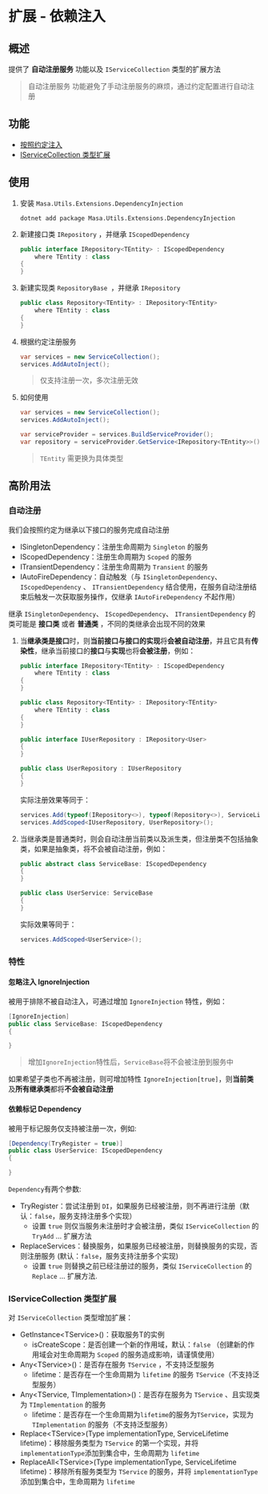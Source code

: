 # 扩展 - 依赖注入

## 概述

提供了 **自动注册服务** 功能以及 `IServiceCollection` 类型的扩展方法

> 自动注册服务 功能避免了手动注册服务的麻烦，通过约定配置进行自动注册

## 功能

* [按照约定注入](#自动注册)
* [IServiceCollection 类型扩展](#section-5ffd75656ce85165-ignoreinjection)

## 使用

1. 安装 `Masa.Utils.Extensions.DependencyInjection`

   ```shell 终端
   dotnet add package Masa.Utils.Extensions.DependencyInjection
   ```

2. 新建接口类 `IRepository` ，并继承 `IScopedDependency` 

   ```csharp
   public interface IRepository<TEntity> : IScopedDependency
       where TEntity : class
   {
   }
   ```

3. 新建实现类 `RepositoryBase `，并继承 `IRepository`

   ```csharp
   public class Repository<TEntity> : IRepository<TEntity>
       where TEntity : class
   {
   }
   ```

4. 根据约定注册服务

   ```csharp l:2
   var services = new ServiceCollection();
   services.AddAutoInject();
   ```
   
   > 仅支持注册一次，多次注册无效

5. 如何使用

   ```csharp l:4
   var services = new ServiceCollection();
   services.AddAutoInject();
   
   var serviceProvider = services.BuildServiceProvider();
   var repository = serviceProvider.GetService<IRepository<TEntity>>();
   ```

   > `TEntity` 需更换为具体类型

## 高阶用法

### 自动注册

我们会按照约定为继承以下接口的服务完成自动注册

* ISingletonDependency：注册生命周期为 `Singleton` 的服务
* IScopedDependency：注册生命周期为 `Scoped` 的服务
* ITransientDependency：注册生命周期为 `Transient` 的服务
* IAutoFireDependency：自动触发（与 `ISingletonDependency`、 `IScopedDependency` 、 `ITransientDependency` 结合使用，在服务自动注册结束后触发一次获取服务操作，仅继承 `IAutoFireDependency` 不起作用）

继承 `ISingletonDependency`、 `IScopedDependency`、 `ITransientDependency` 的类可能是 **接口类** 或者 **普通类** ，不同的类继承会出现不同的效果

1. 当**继承类是接口**时，则**当前接口与接口的实现**将**会被自动注册**，并且它具有**传染性**，继承当前接口的**接口**与**实现**也将**会被注册**，例如：

   ```csharp
   public interface IRepository<TEntity> : IScopedDependency
       where TEntity : class
   {
   }
   
   public class Repository<TEntity> : IRepository<TEntity>
       where TEntity : class
   {
   }
   
   public interface IUserRepository : IRepository<User>
   {
   }
   
   public class UserRepository : IUserRepository
   {
   }
   ```

   实际注册效果等同于：

   ```csharp
   services.Add(typeof(IRepository<>), typeof(Repository<>), ServiceLifetime.Scoped);
   services.AddScoped<IUserRepository, UserRepository>();
   ```

2. 当继承类是普通类时，则会自动注册当前类以及派生类，但注册类不包括抽象类，如果是抽象类，将不会被自动注册，例如：

   ```csharp
   public abstract class ServiceBase: IScopedDependency
   {
   }
   
   public class UserService: ServiceBase
   {
   }
   ```

   实际效果等同于：

   ```csharp
   services.AddScoped<UserService>();
   ```

### 特性

#### 忽略注入 IgnoreInjection

被用于排除不被自动注入，可通过增加 `IgnoreInjection` 特性，例如：

```csharp
[IgnoreInjection]
public class ServiceBase: IScopedDependency
{

}
```

> 增加`IgnoreInjection`特性后，`ServiceBase`将不会被注册到服务中

如果希望子类也不再被注册，则可增加特性 `IgnoreInjection[true]`，则**当前类**及**所有继承类**都将**不会被自动注册**

#### 依赖标记 Dependency

被用于标记服务仅支持被注册一次，例如:

```csharp
[Dependency(TryRegister = true)]
public class UserService: IScopedDependency
{

}
```

`Dependency`有两个参数:

* TryRegister：尝试注册到 `DI`，如果服务已经被注册，则不再进行注册（默认：`false`，服务支持注册多个实现）
    * 设置 `true` 则仅当服务未注册时才会被注册，类似 `IServiceCollection` 的 `TryAdd` ... 扩展方法
* ReplaceServices：替换服务，如果服务已经被注册，则替换服务的实现，否则注册服务 (默认：`false`，服务支持注册多个实现)
    * 设置 `true` 则替换之前已经注册过的服务，类似 `IServiceCollection` 的 `Replace` ... 扩展方法.

### IServiceCollection 类型扩展

对 `IServiceCollection` 类型增加扩展：

* GetInstance\<TService\>()：获取服务T的实例
    * isCreateScope：是否创建一个新的作用域，默认：`false` （创建新的作用域会对生命周期为 `Scoped` 的服务造成影响，请谨慎使用）
* Any\<TService\>()：是否存在服务 `TService` ，不支持泛型服务
    * lifetime：是否存在一个生命周期为 `lifetime` 的服务 `TService`（不支持泛型服务）
* Any\<TService, TImplementation\>()：是否存在服务为 `TService` 、且实现类为 `TImplementation` 的服务
    * lifetime：是否存在一个生命周期为`lifetime`的服务为`TService`，实现为 `TImplementation` 的服务（不支持泛型服务）
* Replace\<TService\>(Type implementationType, ServiceLifetime lifetime)：移除服务类型为 `TService` 的第一个实现，并将`implementationType`添加到集合中，生命周期为 `lifetime`
* ReplaceAll\<TService\>(Type implementationType, ServiceLifetime lifetime)：移除所有服务类型为 `TService` 的服务，并将 `implementationType` 添加到集合中，生命周期为 `lifetime`